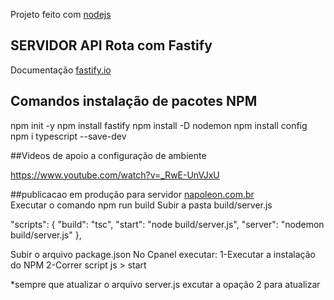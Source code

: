Projeto feito com [nodejs](https://nodejs.org/en/) 

## SERVIDOR API Rota com Fastify

Documentação [fastify.io](https://www.fastify.io/) 

## Comandos instalação de pacotes NPM

npm init -y
npm install fastify
npm install -D nodemon
npm install config
npm i typescript --save-dev

##Videos de apoio a configuração de ambiente

https://www.youtube.com/watch?v=_RwE-UnVJxU


##publicacao em produção para servidor [napoleon.com.br](https://napoleon.com.br/)  
Executar o comando npm run build
Subir a pasta build/server.js 

"scripts": {
    "build": "tsc",
    "start": "node build/server.js",
    "server": "nodemon build/server.js"
  },

Subir o arquivo package.json
No Cpanel executar:
 1-Executar a instalação do NPM
 2-Correr script js > start

 *sempre que atualizar o arquivo server.js excutar a opação 2 para atualizar


